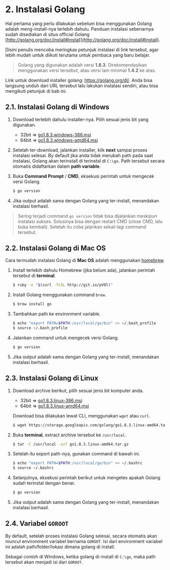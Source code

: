 # 2. Instalasi Golang

Hal pertama yang perlu dilakukan sebelum bisa menggunakan Golang adalah meng-install-nya terlebih dahulu. Panduan instalasi sebenarnya sudah disediakan di situs official Golang [http://golang.org/doc/install#install](http://golang.org/doc/install#install).

Disini penulis mencoba meringkas petunjuk instalasi di link tersebut, agar lebih mudah untuk diikuti terutama untuk pembaca yang baru belajar.

> Golang yang digunakan adalah versi **1.8.3**. Direkomendasikan menggunakan versi tersebut, atau versi lain minimal **1.4.2** ke atas.

Link untuk download installer golang: https://golang.org/dl/. Anda bisa langsung unduh dari URL tersebut lalu lakukan instalasi sendiri, atau bisa mengikuti petunjuk di bab ini.

## 2.1. Instalasi Golang di Windows

 1. Download terlebih dahulu installer-nya. Pilih sesuai jenis bit yang digunakan.

    - 32bit => [go1.8.3.windows-386.msi](https://storage.googleapis.com/golang/go1.8.3.windows-386.msi)
    - 64bit => [go1.8.3.windows-amd64.msi](https://storage.googleapis.com/golang/go1.8.3.windows-amd64.msi)

 2. Setelah ter-download, jalankan installer, klik **next** sampai proses instalasi selesai. By default jika anda tidak merubah path pada saat instalasi, Golang akan terinstall di terinstal di `C:\go`. Path tersebut secara otomatis didaftarkan dalam **path variable**.

 3. Buka **Command Prompt** / **CMD**, eksekusi perintah untuk mengecek versi Golang.

    ```bash
    $ go version
    ```

 4. Jika output adalah sama dengan Golang yang ter-install, menandakan instalasi berhasil.

> Sering terjadi command `go version` tidak bisa dijalankan meskipun instalasi sukses. Solusinya bisa dengan restart CMD (close CMD, lalu buka kembali). Setelah itu coba jalankan sekali lagi command tersebut.

## 2.2. Instalasi Golang di Mac OS

Cara termudah instalasi Golang di **Mac OS** adalah menggunakan [homebrew](http://brew.sh/).

 1. Install terlebih dahulu Homebrew (jika belum ada), jalankan perintah tersebut di **terminal**.

    ```bash
    $ ruby -e "$(curl -fsSL http://git.io/pVOl)"
    ```

 2. Install Golang menggunakan command `brew`.

    ```bash
    $ brew install go
    ```

 3. Tambahkan path ke environment variable.

    ```bash
    $ echo "export PATH=$PATH:/usr/local/go/bin" >> ~/.bash_profile
    $ source ~/.bash_profile
    ```

 4. Jalankan command untuk mengecek versi Golang.

    ```bash
    $ go version
    ```

 5. Jika output adalah sama dengan Golang yang ter-install, menandakan instalasi berhasil.

## 2.3. Instalasi Golang di Linux

 1. Download archive berikut, pilih sesuai jenis bit komputer anda.

     - 32bit => [go1.8.3.linux-386.msi](https://storage.googleapis.com/golang/go1.8.3.linux-386.tar.gz)
     - 64bit => [go1.8.3.linux-amd64.msi](https://storage.googleapis.com/golang/go1.8.3.linux-amd64.tar.gz)

    Download bisa dilakukan lewat CLI, menggunakan `wget` atau `curl`.

    ```bash
    $ wget https://storage.googleapis.com/golang/go1.8.3.linux-amd64.tar.gz
    ```

 2. Buka **terminal**, extract archive tersebut ke `/usr/local`.

    ```bash
    $ tar -C /usr/local -xzf go1.8.3.linux-amd64.tar.gz
    ```

 3. Setelah itu export path-nya, gunakan command di bawah ini.

    ```bash
    $ echo "export PATH=$PATH:/usr/local/go/bin" >> ~/.bashrc
    $ source ~/.bashrc
    ```

 4. Selanjutnya, eksekusi perintah berikut untuk mengetes apakah Golang sudah terinstal dengan benar.

    ```bash
    $ go version
    ```

 5. Jika output adalah sama dengan Golang yang ter-install, menandakan instalasi berhasil.

## 2.4. Variabel `GOROOT`

By default, setelah proses instalasi Golang selesai, secara otomatis akan muncul environment variabel bernama `GOROOT`. Isi dari environment variabel ini adalah path/folder/lokasi dimana golang di install.

Sebagai contoh di Windows, ketika golang di-install di `C:\go`, maka path tersebut akan menjadi isi dari `GOROOT`.
